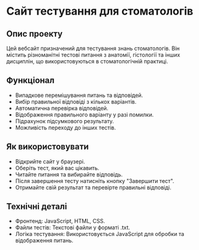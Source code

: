 # Сайт тестування для стоматологів

## Опис проекту
Цей вебсайт призначений для тестування знань стоматологів. Він містить різноманітні тестові питання з анатомії, гістології та інших дисциплін, що використовуються в стоматологічній практиці.

## Функціонал
- Випадкове перемішування питань та відповідей.
- Вибір правильної відповіді з кількох варіантів.
- Автоматична перевірка відповідей.
- Відображення правильного варіанту у разі помилки.
- Підрахунок підсумкового результату.
- Можливість переходу до інших тестів.

## Як використовувати
- Відкрийте сайт у браузері.
- Оберіть тест, який вас цікавить.
- Читайте питання та вибирайте відповідь.
- Після завершення тесту натисніть кнопку "Завершити тест".
- Отримайте свій результат та перевірте правильні відповіді.

## Технічні деталі
- Фронтенд: JavaScript, HTML, CSS.
- Файли тестів: Текстові файли у форматі .txt.
- Логіка тестування: Використовується JavaScript для обробки та відображення питань.